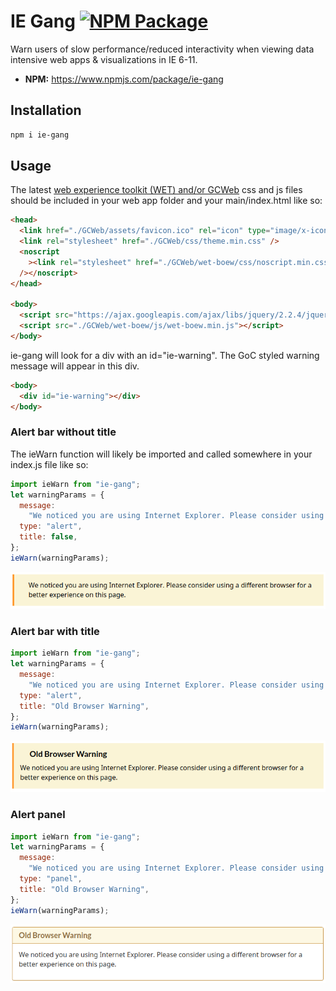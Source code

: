 # IE Gang [![NPM Package](https://img.shields.io/npm/v/ie-gang)](https://www.npmjs.com/package/ie-gang)

Warn users of slow performance/reduced interactivity when viewing data intensive web apps & visualizations in IE 6-11.

- **NPM:** https://www.npmjs.com/package/ie-gang

## Installation

```bash
npm i ie-gang
```

## Usage

The latest [web experience toolkit (WET) and/or GCWeb](https://wet-boew.github.io/wet-boew/index-en.html) css and js files should be included in your web app folder and your main/index.html like so:

```html
<head>
  <link href="./GCWeb/assets/favicon.ico" rel="icon" type="image/x-icon" />
  <link rel="stylesheet" href="./GCWeb/css/theme.min.css" />
  <noscript
    ><link rel="stylesheet" href="./GCWeb/wet-boew/css/noscript.min.css"
  /></noscript>
</head>

<body>
  <script src="https://ajax.googleapis.com/ajax/libs/jquery/2.2.4/jquery.js"></script>
  <script src="./GCWeb/wet-boew/js/wet-boew.min.js"></script>
</body>
```

ie-gang will look for a div with an id="ie-warning". The GoC styled warning message will appear in this div.

```html
<body>
  <div id="ie-warning"></div>
</body>
```

### Alert bar without title

The ieWarn function will likely be imported and called somewhere in your index.js file like so:

```javascript
import ieWarn from "ie-gang";
let warningParams = {
  message:
    "We noticed you are using Internet Explorer. Please consider using a different browser for a better experience on this page.",
  type: "alert",
  title: false,
};
ieWarn(warningParams);
```

![plot](./examples/images/alert.png)

### Alert bar with title

```javascript
import ieWarn from "ie-gang";
let warningParams = {
  message:
    "We noticed you are using Internet Explorer. Please consider using a different browser for a better experience on this page.",
  type: "alert",
  title: "Old Browser Warning",
};
ieWarn(warningParams);
```

![plot](./examples/images/alert-title.png)

### Alert panel

```javascript
import ieWarn from "ie-gang";
let warningParams = {
  message:
    "We noticed you are using Internet Explorer. Please consider using a different browser for a better experience on this page.",
  type: "panel",
  title: "Old Browser Warning",
};
ieWarn(warningParams);
```

![plot](./examples/images/panel.png)
